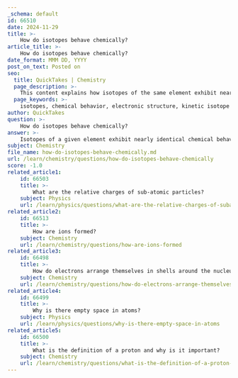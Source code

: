 ```yaml
---
_schema: default
id: 66510
date: 2024-11-29
title: >-
    How do isotopes behave chemically?
article_title: >-
    How do isotopes behave chemically?
date_format: MMM DD, YYYY
post_on_text: Posted on
seo:
  title: QuickTakes | Chemistry
  page_description: >-
    This content explains how isotopes of the same element exhibit nearly identical chemical behavior due to their similar electronic structures, with a focus on the kinetic isotope effect that influences reaction rates.
  page_keywords: >-
    isotopes, chemical behavior, electronic structure, kinetic isotope effect, reaction rates, heavier isotopes, lighter isotopes, carbon-hydrogen bond, deuterium, reactivity
author: QuickTakes
question: >-
    How do isotopes behave chemically?
answer: >-
    Isotopes of a given element exhibit nearly identical chemical behavior due to their similar electronic structures. Since isotopes have the same number of protons and electrons, their chemical properties, which are primarily determined by the arrangement of electrons, remain largely unchanged. This means that isotopes will generally react in the same way when they come into contact with other substances.\n\nHowever, there is an important exception known as the "kinetic isotope effect." This effect arises because heavier isotopes have greater mass compared to their lighter counterparts, which can lead to differences in reaction rates. Specifically, heavier isotopes tend to react somewhat more slowly than lighter isotopes of the same element. For example, when a carbon-hydrogen bond is replaced by a carbon-deuterium bond (where deuterium is a heavier isotope of hydrogen), the reaction may proceed at a different rate due to the increased mass of deuterium.\n\nIn summary, while isotopes of an element share nearly identical chemical properties, the kinetic isotope effect can lead to variations in their reactivity, particularly in reactions where bond breaking and formation are involved.
subject: Chemistry
file_name: how-do-isotopes-behave-chemically.md
url: /learn/chemistry/questions/how-do-isotopes-behave-chemically
score: -1.0
related_article1:
    id: 66503
    title: >-
        What are the relative charges of sub-atomic particles?
    subject: Physics
    url: /learn/physics/questions/what-are-the-relative-charges-of-subatomic-particles
related_article2:
    id: 66513
    title: >-
        How are ions formed?
    subject: Chemistry
    url: /learn/chemistry/questions/how-are-ions-formed
related_article3:
    id: 66498
    title: >-
        How do electrons arrange themselves in shells around the nucleus?
    subject: Chemistry
    url: /learn/chemistry/questions/how-do-electrons-arrange-themselves-in-shells-around-the-nucleus
related_article4:
    id: 66499
    title: >-
        Why is there empty space in atoms?
    subject: Physics
    url: /learn/physics/questions/why-is-there-empty-space-in-atoms
related_article5:
    id: 66500
    title: >-
        What is the definition of a proton and why is it important?
    subject: Chemistry
    url: /learn/chemistry/questions/what-is-the-definition-of-a-proton-and-why-is-it-important
---
```


&nbsp;